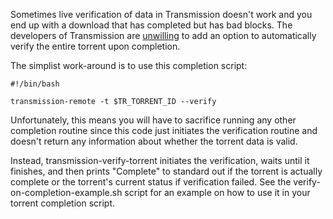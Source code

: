 Sometimes live verification of data in Transmission doesn't work and you end up with a download that has completed but has bad blocks. The developers of Transmission are [unwilling](https://trac.transmissionbt.com/ticket/4649) to add an option to automatically verify the entire torrent upon completion.

The simplist work-around is to use this completion script:

    #!/bin/bash

    transmission-remote -t $TR_TORRENT_ID --verify

Unfortunately, this means you will have to sacrifice running any other completion routine since this code just initiates the verification routine and doesn't return any information about whether the torrent data is valid.

Instead, transmission-verify-torrent initiates the verification, waits until it finishes, and then prints "Complete" to standard out if the torrent is actually complete or the torrent's current status if verification failed. See the verify-on-completion-example.sh script for an example on how to use it in your torrent completion script.
